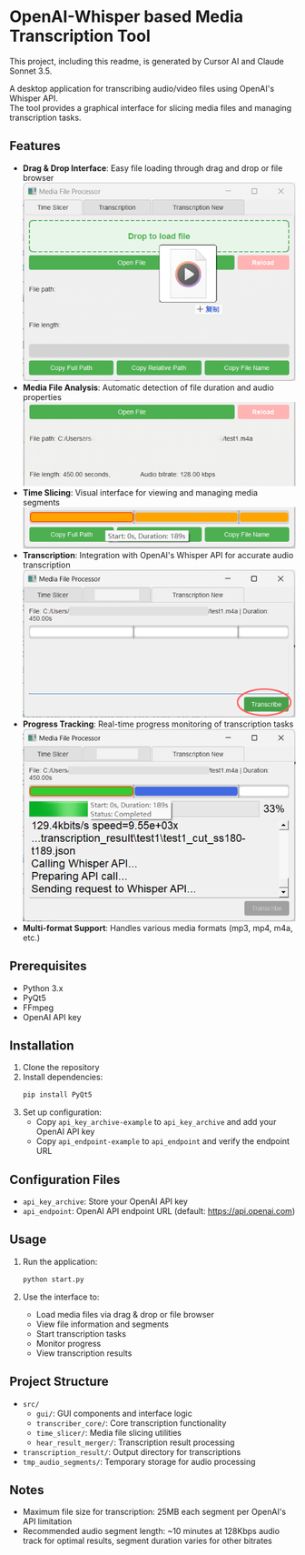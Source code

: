 # OpenAI-Whisper based Media Transcription Tool

This project, including this readme, is generated by Cursor AI and Claude Sonnet 3.5.

A desktop application for transcribing audio/video files using OpenAI's Whisper API.  
The tool provides a graphical interface for slicing media files and managing transcription tasks.

## Features

- **Drag & Drop Interface**: Easy file loading through drag and drop or file browser
![alt text](drag-and-drop-feature.png)
- **Media File Analysis**: Automatic detection of file duration and audio properties
![alt text](media-file-analyzation.png)
- **Time Slicing**: Visual interface for viewing and managing media segments
![alt text](time-slice-bar-normal.png)
- **Transcription**: Integration with OpenAI's Whisper API for accurate audio transcription
![alt text](one-click-transcribe.png)
- **Progress Tracking**: Real-time progress monitoring of transcription tasks
![alt text](transcribe-in-progress.png)
- **Multi-format Support**: Handles various media formats (mp3, mp4, m4a, etc.)

## Prerequisites

- Python 3.x
- PyQt5
- FFmpeg
- OpenAI API key

## Installation

1. Clone the repository
2. Install dependencies:
    ```bash
    pip install PyQt5
    ```
3. Set up configuration:
   - Copy `api_key_archive-example` to `api_key_archive` and add your OpenAI API key
   - Copy `api_endpoint-example` to `api_endpoint` and verify the endpoint URL

## Configuration Files

- `api_key_archive`: Store your OpenAI API key
- `api_endpoint`: OpenAI API endpoint URL (default: https://api.openai.com)

## Usage

1. Run the application:
    ```bash
    python start.py
    ```


2. Use the interface to:
   - Load media files via drag & drop or file browser
   - View file information and segments
   - Start transcription tasks
   - Monitor progress
   - View transcription results

## Project Structure

- `src/`
  - `gui/`: GUI components and interface logic
  - `transcriber_core/`: Core transcription functionality
  - `time_slicer/`: Media file slicing utilities
  - `hear_result_merger/`: Transcription result processing
- `transcription_result/`: Output directory for transcriptions
- `tmp_audio_segments/`: Temporary storage for audio processing

## Notes

- Maximum file size for transcription: 25MB each segment per OpenAI's API limitation
- Recommended audio segment length: ~10 minutes at 128Kbps audio track for optimal results, segment duration varies for other bitrates